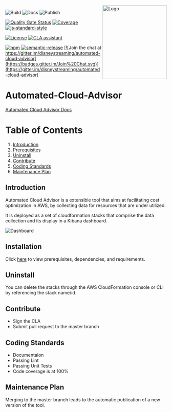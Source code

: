<img src="https://github.com/disneystreaming/automated-cloud-advisor/raw/master/website/static/img/logo.png" width="200px" height="231px" align="right" alt="Logo">

![Build](https://github.com/disneystreaming/automated-cloud-advisor/workflows/Build/badge.svg)
![Docs](https://github.com/disneystreaming/automated-cloud-advisor/workflows/Docs/badge.svg)
![Publish](https://github.com/disneystreaming/automated-cloud-advisor/workflows/Publish/badge.svg)

[![Quality Gate Status](https://sonarcloud.io/api/project_badges/measure?project=disneystreaming_automated-cloud-advisor&metric=alert_status)](https://sonarcloud.io/dashboard?id=disneystreaming_automated-cloud-advisor)
[![Coverage](https://sonarcloud.io/api/project_badges/measure?project=disneystreaming_automated-cloud-advisor&metric=coverage)](https://sonarcloud.io/dashboard?id=disneystreaming_automated-cloud-advisor)
[![js-standard-style](https://img.shields.io/badge/code%20style-standard-brightgreen.svg)](http://standardjs.com)


[![License](https://img.shields.io/badge/License-Apache%202.0-blue.svg)](https://opensource.org/licenses/Apache-2.0)
[![CLA assistant](https://cla-assistant.io/readme/badge/disneystreaming/automated-cloud-advisor)](https://cla-assistant.io/disneystreaming/automated-cloud-advisor)


[![npm](https://img.shields.io/npm/v/automated-cloud-advisor)](https://www.npmjs.com/package/automated-cloud-advisor)
[![semantic-release](https://img.shields.io/badge/%20%20%F0%9F%93%A6%F0%9F%9A%80-semantic--release-e10079.svg)](https://github.com/semantic-release/semantic-release)
[![Join the chat at https://gitter.im/disneystreaming/automated-cloud-advisor](https://badges.gitter.im/Join%20Chat.svg)](https://gitter.im/disneystreaming/automated-cloud-advisor)

# Automated-Cloud-Advisor

[Automated Cloud Advisor Docs](https://disneystreaming.github.io/automated-cloud-advisor/)

# Table of Contents

1. [Introduction](#introduction)
2. [Prerequisites](#prerequisites)
3. [Uninstall](#uninstall)
4. [Contribute](#contribute)
5. [Coding Standards](#coding-standards)
6. [Maintenance Plan](#maintenance-plan)

## Introduction

Automated Cloud Advisor is a extensible tool that aims at facilitating cost optimization in AWS, by collecting data for resources that are under utilized.

It is deployed as a set of cloudformation stacks that comprise the data collection and its display in a Kibana dashboard.

<img src="https://disneystreaming.github.io/automated-cloud-advisor/img/kibana/dashboard/01-dashboard.png" alt="Dashboard">

## Installation

Click [here](https://github.com/disneystreaming/automated-cloud-advisor/docs/setup/) to view prerequisites, dependencies, and requirements.

## Uninstall

You can delete the stacks through the AWS CloudFormation console or CLI by referencing the stack name/id.

## Contribute

- Sign the CLA
- Submit pull request to the master branch

## Coding Standards

- Documentaion
- Passing Lint
- Passing Unit Tests
- Code coverage is at 100%

## Maintenance Plan

Merging to the master branch leads to the automatic publication of a new version of the tool.
